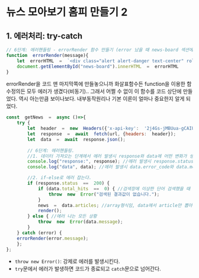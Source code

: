# 뉴스 모아보기 홈피 만들기 2
## 1. 에러처리: try-catch
```js
// 6단계: 에러핸들링 - errorRender 함수 만들기 (error 났을 때 news-board 섹션에 그릴 페이지의 모습)
function  errorRender(message){
	let  errorHTML  =  `<div class="alert alert-danger text-center" role="alert">${message}</div>`
	document.getElementById("news-board").innerHTML  =  errorHTML
}
```    
errorRender을 코드 맨 마지막쪽에 만들놓으니까 화살표함수든 function을 이용한 함수정의든 모두 에러가 생겼다(비동기).. 그래서 어쩔 수 없이 이 함수를 코드 상단에 만들었다. 역시 아는만큼 보이나보다. 내부동작원리나 기본 이론이 얼마나 중요한지 알게 되었다.    
```js
const  getNews  =  async ()=>{
	try {
		let  header  =  new  Headers({'x-api-key':  '2j4Gs-jMBUua-gCAIUMb_Pz5U7UKkH3xteEp-QEMqqM'});
		let  response  =  await  fetch(url, {headers:  header}); 
		let  data  =  await  response.json();
		
		// 6단계: 에러핸들링.
		//1. 데이터 가져오는 단계에서 에러 발생시 response와 data에 어떤 변화가 생기는지 관찰한다.
		console.log("response:", response); //에러 발생시 response.status에서 에러코드를 알려준다 (ex.401 등)
		console.log("data", data); //에러 발생시 data.error_code와 data.message에서 에러에 관한 정보를 준다.

		//2. if-else로 에러 잡는다.
		if (response.status  ==  200) {
			if (data.total_hits  ==  0) { //검색창에 이상한 단어 검색했을 때 -> data.total_hits는 필터링된 데이터의 갯수임. 콘솔창에 들어가면 나옴.
				throw  new  Error("검색된 결과값이 없습니다.");
			}
			news  =  data.articles; //array형식임, data에서 article만 뽑아냄
			render();
		} else { //에러 나는 모든 상황
			throw  new  Error(data.message);
		}
	} catch (error) {
	errorRender(error.message);
	};
};
```  
- `throw new Error()`: 강제로 에러를 발생시킨다.
- `try`문에서 에러가 발생하면 코드가 종료되고 `catch`문으로 넘어간다.
